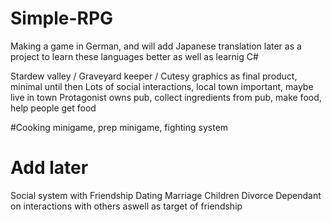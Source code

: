 # Simple-RPG
Making a game in German, and will add Japanese translation later as a project to learn these languages better as well as learnig C#

Stardew valley / Graveyard keeper / Cutesy graphics as final product, minimal until then
Lots of social interactions, local town important, maybe live in town
Protagonist owns pub, collect ingredients from pub, make food, help people get food

#Cooking minigame, prep minigame, fighting system

# Add later
Social system with
  Friendship
  Dating
  Marriage
  Children
  Divorce
  Dependant on interactions with others aswell as target of friendship
